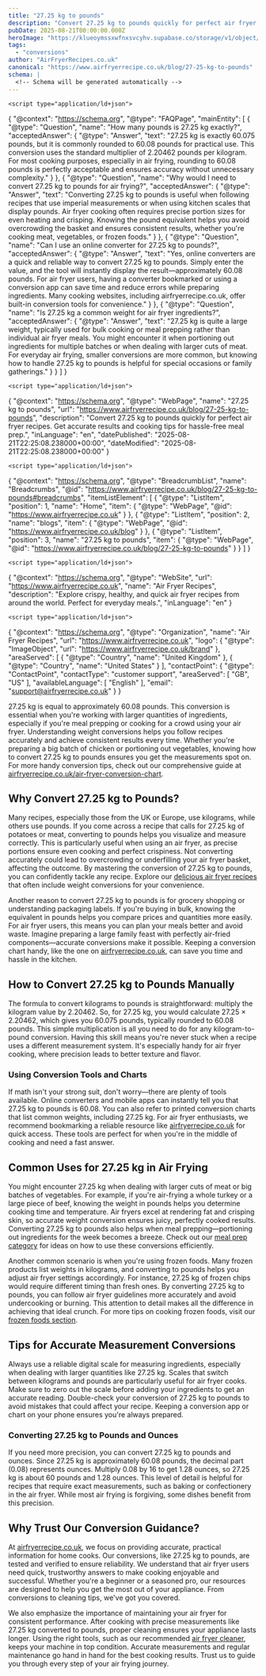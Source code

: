 ```yaml
---
title: "27.25 kg to pounds"
description: "Convert 27.25 kg to pounds quickly for perfect air fryer recipes. Get accurate results and cooking tips for hassle-free meal prep."
pubDate: 2025-08-21T00:00:00.000Z
heroImage: "https://klueoymssxwfnxsvcyhv.supabase.co/storage/v1/object/public/Shmucket/27-25-kg-to-pounds.webp"
tags:
  - "conversions"
author: "AirFryerRecipes.co.uk"
canonical: "https://www.airfryerrecipe.co.uk/blog/27-25-kg-to-pounds"
schema: |
  <!-- Schema will be generated automatically -->
---
```

<script type="application/ld+json">
{
    "@context": "https://schema.org",
    "@type": "BlogPosting",
    "url": "https://www.airfryerrecipe.co.uk/blog/27-25-kg-to-pounds",
    "mainEntityOfPage": {
        "@type": "WebPage",
        "@id": "https://www.airfryerrecipe.co.uk/blog/27-25-kg-to-pounds"
    },
    "headline": "Easy 27.25 kg to Pounds Conversion for Air Fryer Cooking",
    "description": "Convert 27.25 kg to pounds quickly for perfect air fryer recipes. Get accurate results and cooking tips for hassle-free meal prep.",
    "author": {
        "@type": "Person",
        "name": "AirFryerRecipes.co.uk",
        "url": "https://www.airfryerrecipe.co.uk/about",
        "image": {
            "@type": "ImageObject",
            "url": "https://klueoymssxwfnxsvcyhv.supabase.co/storage/v1/object/public/Shmucket/Me.jpg"
        }
    },
    "publisher": {
        "@type": "Organization",
        "name": "Air Fryer Recipe",
        "logo": {
            "@type": "ImageObject",
            "url": "https://cdn.prod.website-files.com/68224a465dfe9a7ab4f57570/6844191451a8b2f1e37e63cc_Untitled%20design%20-%202025-06-05T205644.948%20(1).png"
        }
    },
    "datePublished": "2025-08-21T22:25:08.238Z",
    "dateModified": "2025-08-21T22:25:08.238Z",
    "image": {
        "@type": "ImageObject",
        "url": "https://klueoymssxwfnxsvcyhv.supabase.co/storage/v1/object/public/Shmucket/27-25-kg-to-pounds.webp"
    },
    "about": {
        "@type": "Thing",
        "name": "Conversions"
    },
    "articleSection": "Conversions",
    "inLanguage": "en-GB"
}
</script>

    <script type="application/ld+json">
{
    "@context": "https://schema.org",
    "@type": "FAQPage",
    "mainEntity": [
        {
            "@type": "Question",
            "name": "How many pounds is 27.25 kg exactly?",
            "acceptedAnswer": {
                "@type": "Answer",
                "text": "27.25 kg is exactly 60.075 pounds, but it is commonly rounded to 60.08 pounds for practical use. This conversion uses the standard multiplier of 2.20462 pounds per kilogram. For most cooking purposes, especially in air frying, rounding to 60.08 pounds is perfectly acceptable and ensures accuracy without unnecessary complexity."
            }
        },
        {
            "@type": "Question",
            "name": "Why would I need to convert 27.25 kg to pounds for air frying?",
            "acceptedAnswer": {
                "@type": "Answer",
                "text": "Converting 27.25 kg to pounds is useful when following recipes that use imperial measurements or when using kitchen scales that display pounds. Air fryer cooking often requires precise portion sizes for even heating and crisping. Knowing the pound equivalent helps you avoid overcrowding the basket and ensures consistent results, whether you're cooking meat, vegetables, or frozen foods."
            }
        },
        {
            "@type": "Question",
            "name": "Can I use an online converter for 27.25 kg to pounds?",
            "acceptedAnswer": {
                "@type": "Answer",
                "text": "Yes, online converters are a quick and reliable way to convert 27.25 kg to pounds. Simply enter the value, and the tool will instantly display the result—approximately 60.08 pounds. For air fryer users, having a converter bookmarked or using a conversion app can save time and reduce errors while preparing ingredients. Many cooking websites, including airfryerrecipe.co.uk, offer built-in conversion tools for convenience."
            }
        },
        {
            "@type": "Question",
            "name": "Is 27.25 kg a common weight for air fryer ingredients?",
            "acceptedAnswer": {
                "@type": "Answer",
                "text": "27.25 kg is quite a large weight, typically used for bulk cooking or meal prepping rather than individual air fryer meals. You might encounter it when portioning out ingredients for multiple batches or when dealing with larger cuts of meat. For everyday air frying, smaller conversions are more common, but knowing how to handle 27.25 kg to pounds is helpful for special occasions or family gatherings."
            }
        }
    ]
}
</script>

    <script type="application/ld+json">
{
    "@context": "https://schema.org",
    "@type": "WebPage",
    "name": "27.25 kg to pounds",
    "url": "https://www.airfryerrecipe.co.uk/blog/27-25-kg-to-pounds",
    "description": "Convert 27.25 kg to pounds quickly for perfect air fryer recipes. Get accurate results and cooking tips for hassle-free meal prep.",
    "inLanguage": "en",
    "datePublished": "2025-08-21T22:25:08.238000+00:00",
    "dateModified": "2025-08-21T22:25:08.238000+00:00"
}
</script>

    <script type="application/ld+json">
{
    "@context": "https://schema.org",
    "@type": "BreadcrumbList",
    "name": "Breadcrumbs",
    "@id": "https://www.airfryerrecipe.co.uk/blog/27-25-kg-to-pounds#breadcrumbs",
    "itemListElement": [
        {
            "@type": "ListItem",
            "position": 1,
            "name": "Home",
            "item": {
                "@type": "WebPage",
                "@id": "https://www.airfryerrecipe.co.uk"
            }
        },
        {
            "@type": "ListItem",
            "position": 2,
            "name": "blogs",
            "item": {
                "@type": "WebPage",
                "@id": "https://www.airfryerrecipe.co.uk/blog"
            }
        },
        {
            "@type": "ListItem",
            "position": 3,
            "name": "27.25 kg to pounds",
            "item": {
                "@type": "WebPage",
                "@id": "https://www.airfryerrecipe.co.uk/blog/27-25-kg-to-pounds"
            }
        }
    ]
}
</script>

    <script type="application/ld+json">
{
    "@context": "https://schema.org",
    "@type": "WebSite",
    "url": "https://www.airfryerrecipe.co.uk",
    "name": "Air Fryer Recipes",
    "description": "Explore crispy, healthy, and quick air fryer recipes from around the world. Perfect for everyday meals.",
    "inLanguage": "en"
}
</script>

    <script type="application/ld+json">
{
    "@context": "https://schema.org",
    "@type": "Organization",
    "name": "Air Fryer Recipes",
    "url": "https://www.airfryerrecipe.co.uk",
    "logo": {
        "@type": "ImageObject",
        "url": "https://www.airfryerrecipe.co.uk/brand"
    },
    "areaServed": [
        {
            "@type": "Country",
            "name": "United Kingdom"
        },
        {
            "@type": "Country",
            "name": "United States"
        }
    ],
    "contactPoint": {
        "@type": "ContactPoint",
        "contactType": "customer support",
        "areaServed": [
            "GB",
            "US"
        ],
        "availableLanguage": [
            "English"
        ],
        "email": "support@airfryerrecipe.co.uk"
    }
}
</script>

<p>27.25 kg is equal to approximately 60.08 pounds. This conversion is essential when you're working with larger quantities of ingredients, especially if you're meal prepping or cooking for a crowd using your air fryer. Understanding weight conversions helps you follow recipes accurately and achieve consistent results every time. Whether you're preparing a big batch of chicken or portioning out vegetables, knowing how to convert 27.25 kg to pounds ensures you get the measurements spot on. For more handy conversion tips, check out our comprehensive guide at <a href="https://www.airfryerrecipe.co.uk/air-fryer-conversion-chart">airfryerrecipe.co.uk/air-fryer-conversion-chart</a>.</p>

<h2>Why Convert 27.25 kg to Pounds?</h2>
<p>Many recipes, especially those from the UK or Europe, use kilograms, while others use pounds. If you come across a recipe that calls for 27.25 kg of potatoes or meat, converting to pounds helps you visualize and measure correctly. This is particularly useful when using an air fryer, as precise portions ensure even cooking and perfect crispiness. Not converting accurately could lead to overcrowding or underfilling your air fryer basket, affecting the outcome. By mastering the conversion of 27.25 kg to pounds, you can confidently tackle any recipe. Explore our <a href="https://www.airfryerrecipe.co.uk/recipes">delicious air fryer recipes</a> that often include weight conversions for your convenience.</p>

<p>Another reason to convert 27.25 kg to pounds is for grocery shopping or understanding packaging labels. If you're buying in bulk, knowing the equivalent in pounds helps you compare prices and quantities more easily. For air fryer users, this means you can plan your meals better and avoid waste. Imagine preparing a large family feast with perfectly air-fried components—accurate conversions make it possible. Keeping a conversion chart handy, like the one on <a href="https://www.airfryerrecipe.co.uk">airfryerrecipe.co.uk</a>, can save you time and hassle in the kitchen.</p>

<h2>How to Convert 27.25 kg to Pounds Manually</h2>
<p>The formula to convert kilograms to pounds is straightforward: multiply the kilogram value by 2.20462. So, for 27.25 kg, you would calculate 27.25 × 2.20462, which gives you 60.075 pounds, typically rounded to 60.08 pounds. This simple multiplication is all you need to do for any kilogram-to-pound conversion. Having this skill means you're never stuck when a recipe uses a different measurement system. It's especially handy for air fryer cooking, where precision leads to better texture and flavor.</p>

<h3>Using Conversion Tools and Charts</h3>
<p>If math isn't your strong suit, don't worry—there are plenty of tools available. Online converters and mobile apps can instantly tell you that 27.25 kg to pounds is 60.08. You can also refer to printed conversion charts that list common weights, including 27.25 kg. For air fryer enthusiasts, we recommend bookmarking a reliable resource like <a href="https://www.airfryerrecipe.co.uk">airfryerrecipe.co.uk</a> for quick access. These tools are perfect for when you're in the middle of cooking and need a fast answer.</p>

<h2>Common Uses for 27.25 kg in Air Frying</h2>
<p>You might encounter 27.25 kg when dealing with larger cuts of meat or big batches of vegetables. For example, if you're air-frying a whole turkey or a large piece of beef, knowing the weight in pounds helps you determine cooking time and temperature. Air fryers excel at rendering fat and crisping skin, so accurate weight conversion ensures juicy, perfectly cooked results. Converting 27.25 kg to pounds also helps when meal prepping—portioning out ingredients for the week becomes a breeze. Check out our <a href="https://www.airfryerrecipe.co.uk/recipe-category/meal-prep">meal prep category</a> for ideas on how to use these conversions efficiently.</p>

<p>Another common scenario is when you're using frozen foods. Many frozen products list weights in kilograms, and converting to pounds helps you adjust air fryer settings accordingly. For instance, 27.25 kg of frozen chips would require different timing than fresh ones. By converting 27.25 kg to pounds, you can follow air fryer guidelines more accurately and avoid undercooking or burning. This attention to detail makes all the difference in achieving that ideal crunch. For more tips on cooking frozen foods, visit our <a href="https://www.airfryerrecipe.co.uk/recipe-category/frozen-foods">frozen foods section</a>.</p>

<h2>Tips for Accurate Measurement Conversions</h2>
<p>Always use a reliable digital scale for measuring ingredients, especially when dealing with larger quantities like 27.25 kg. Scales that switch between kilograms and pounds are particularly useful for air fryer cooks. Make sure to zero out the scale before adding your ingredients to get an accurate reading. Double-check your conversion of 27.25 kg to pounds to avoid mistakes that could affect your recipe. Keeping a conversion app or chart on your phone ensures you're always prepared.</p>

<h3>Converting 27.25 kg to Pounds and Ounces</h3>
<p>If you need more precision, you can convert 27.25 kg to pounds and ounces. Since 27.25 kg is approximately 60.08 pounds, the decimal part (0.08) represents ounces. Multiply 0.08 by 16 to get 1.28 ounces, so 27.25 kg is about 60 pounds and 1.28 ounces. This level of detail is helpful for recipes that require exact measurements, such as baking or confectionery in the air fryer. While most air frying is forgiving, some dishes benefit from this precision.</p>

<h2>Why Trust Our Conversion Guidance?</h2>
<p>At <a href="https://www.airfryerrecipe.co.uk">airfryerrecipe.co.uk</a>, we focus on providing accurate, practical information for home cooks. Our conversions, like 27.25 kg to pounds, are tested and verified to ensure reliability. We understand that air fryer users need quick, trustworthy answers to make cooking enjoyable and successful. Whether you're a beginner or a seasoned pro, our resources are designed to help you get the most out of your appliance. From conversions to cleaning tips, we've got you covered.</p>

<p>We also emphasize the importance of maintaining your air fryer for consistent performance. After cooking with precise measurements like 27.25 kg converted to pounds, proper cleaning ensures your appliance lasts longer. Using the right tools, such as our recommended <a href="https://www.airfryerrecipe.co.uk/air-fryer-cleaner">air fryer cleaner</a>, keeps your machine in top condition. Accurate measurements and regular maintenance go hand in hand for the best cooking results. Trust us to guide you through every step of your air frying journey.</p>
